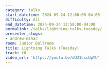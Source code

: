 ```yaml
---
category: talks
start_datetime: 2024-09-24 12:00:00-04:00
difficulty: All
end_datetime: 2024-09-24 12:50:00-04:00
permalink: /talks/lightning-talks-tuesday/
presenter_slugs:
- andrew-mshar
room: Junior Ballroom
title: Lightning Talks (Tuesday)
track: t0
video_url: 'https://youtu.be/dUJ1LscUpYU'
---
```

